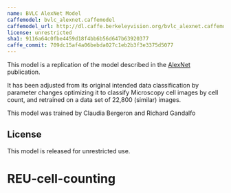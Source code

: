 ```yaml
---
name: BVLC AlexNet Model
caffemodel: bvlc_alexnet.caffemodel
caffemodel_url: http://dl.caffe.berkeleyvision.org/bvlc_alexnet.caffemodel
license: unrestricted
sha1: 9116a64c0fbe4459d18f4bb6b56d647b63920377
caffe_commit: 709dc15af4a06bebda027c1eb2b3f3e3375d5077
---
```


This model is a replication of the model described in the [AlexNet](http://papers.nips.cc/paper/4824-imagenet-classification-with-deep-convolutional-neural-networks) publication.

It has been adjusted from its original intended data classification by parameter changes optimizing it to classify Microscopy cell images by cell count, and retrained on a data set of 22,800 (similar) images.

This model was trained by Claudia Bergeron and Richard Gandalfo

## License

This model is released for unrestricted use.
# REU-cell-counting
